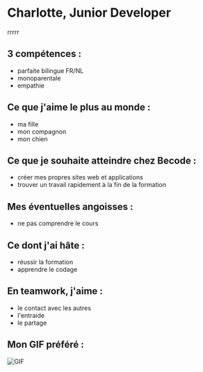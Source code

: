 # Charlotte, Junior Developer
rrrrr 

## 3 compétences :
- parfaite bilingue FR/NL
- monoparentale
- empathie

## Ce que j'aime le plus au monde :
- ma fille
- mon compagnon
- mon chien

## Ce que je souhaite atteindre chez Becode :
- créer mes propres sites web et applications
- trouver un travail rapidement à la fin de la formation

## Mes éventuelles angoisses :
- ne pas comprendre le cours

## Ce dont j'ai hâte :
- réussir la formation
- apprendre le codage

## En teamwork, j'aime :
- le contact avec les autres
- l'entraide
- le partage 

## Mon GIF préféré :
![GIF](https://i.giphy.com/media/v1.Y2lkPTc5MGI3NjExbnJ5cGRvYzQzcGIycTN2cGxlMXZ1Y21lc3g5NnhwZjk1cGlycmFieSZlcD12MV9pbnRlcm5hbF9naWZfYnlfaWQmY3Q9Zw/Q66ZEIpjEQddUOOKGW/giphy.gif)


